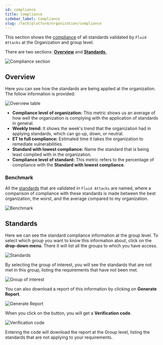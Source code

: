```yaml
---
id: compliance
title: Compliance
sidebar_label: Compliance
slug: /tech/platform/organization/compliance
---
```


This section shows the
[compliance](/criteria/compliance/)
of all standards validated by
`Fluid Attacks` at the Organization
and group level.

There are two sections:
[**Overview**](/tech/platform/organization/compliance#overview)
and [**Standards**.](/tech/platform/organization/compliance#standards)

![Compliance section](https://res.cloudinary.com/fluid-attacks/image/upload/v1666701605/docs/web/compliance/compliance.png)

## Overview

Here you can see how the standards
are being applied at the organization.
The follow information is provided:

![Overview table](https://res.cloudinary.com/fluid-attacks/image/upload/v1683557426/docs/web/compliance/overview_table.png)

- **Compliance level of organization:**
  This metric shows us an average
  of how well the organization
  is complying with the application
  of standards in general.
- **Weekly trend:**
  It shows the week's trend that
  the organization had in
  applying standards,
  which can go up,
  down,
  or neutral.
- **ET to full compliance:**
  Estimated time it takes the
  organization to remediate
  vulnerabilities.
- **Standard with lowest compliance:**
  Name the standard that is being
  least complied with in the organization.
- **Compliance level of standard:**
  This metric refers to the percentage
  of compliance with the
  **Standard with lowest compliance**.

### Benchmark

All the
[standards](/criteria/compliance/) that are validated
in `Fluid Attacks` are named,
where a comparison of compliance
with these standards is made
between the best organization,
the worst,
and the average compared to
my organization.

![Benchmark](https://res.cloudinary.com/fluid-attacks/image/upload/v1666703556/docs/web/compliance/benchmark.png)

## Standards

Here we can see the standard compliance
information at the group level.
To select which group you want
to know this information about,
click on the **drop-down menu**.
There it will list all the groups
to which you have access.

![Standards](https://res.cloudinary.com/fluid-attacks/image/upload/v1666703818/docs/web/compliance/standards.png)

By selecting the group of interest,
you will see the standards that
are not met in this group,
listing the requirements
that have not been met.

![Group of interest](https://res.cloudinary.com/fluid-attacks/image/upload/v1666705109/docs/web/compliance/group_interest.png)

You can also download a report of
this information by clicking
on **Generate Report**.

![Generate Report](https://res.cloudinary.com/fluid-attacks/image/upload/v1666705252/docs/web/compliance/generate_report.png)

When you click on the button,
you will get a **Verification code**.

![Verification code](https://res.cloudinary.com/fluid-attacks/image/upload/v1666705456/docs/web/compliance/verifity_code.png)

Entering the code will download
the report at the Group level,
listing the standards that are
not applying to your requirements.
